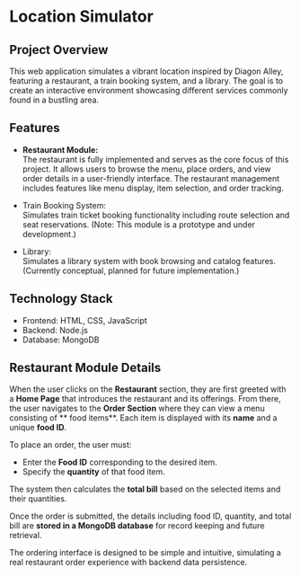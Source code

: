 # Location Simulator

## Project Overview  
This web application simulates a vibrant location inspired by Diagon Alley, featuring a restaurant, a train booking system, and a library. The goal is to create an interactive environment showcasing different services commonly found in a bustling area.

## Features

- **Restaurant Module:**  
  The restaurant is fully implemented and serves as the core focus of this project. It allows users to browse the menu, place orders, and view order details in a user-friendly interface. The restaurant management includes features like menu display, item selection, and order tracking.

- Train Booking System:  
  Simulates train ticket booking functionality including route selection and seat reservations. (Note: This module is a prototype and under development.)

- Library:  
  Simulates a library system with book browsing and catalog features. (Currently conceptual, planned for future implementation.)

## Technology Stack

- Frontend: HTML, CSS, JavaScript  
- Backend: Node.js 
- Database: MongoDB

## Restaurant Module Details

When the user clicks on the **Restaurant** section, they are first greeted with a **Home Page** that introduces the restaurant and its offerings.
From there, the user navigates to the **Order Section** where they can view a menu consisting of ** food items**. Each item is displayed with its **name** and a unique **food ID**.

To place an order, the user must:

- Enter the **Food ID** corresponding to the desired item.
- Specify the **quantity** of that food item.

The system then calculates the **total bill** based on the selected items and their quantities.

Once the order is submitted, the details including food ID, quantity, and total bill are **stored in a MongoDB database** for record keeping and future retrieval.

The ordering interface is designed to be simple and intuitive, simulating a real restaurant order experience with backend data persistence.
